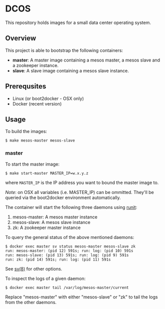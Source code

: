 # DCOS

This repository holds images for a small data center operating system.

## Overview

This project is able to bootstrap the following containers:

- **master**: A master image containing a mesos master,
a mesos slave and a zookeeper instance.
- **slave**: A slave image containing a mesos slave instance.

## Prerequsites

- Linux (or boot2docker - OSX only)
- Docker (recent version)

## Usage

To build the images:

    $ make mesos-master mesos-slave

### master
To start the master image:

    $ make start-master MASTER_IP=w.x.y.z

where ``MASTER_IP`` is the IP address you want
to bound the master image to.

*Note*: on OSX all variables (i.e. MASTER_IP)
can be ommitted.
They'll be queried via the boot2docker environment
automatically.

The container will start the following three
daemons using [runit](http://smarden.org/runit/):

1. mesos-master: A mesos master instance
2. mesos-slave: A mesos slave instance
3. zk: A zookeeper master instance

To query the general status of the above mentioned daemons:

    $ docker exec master sv status mesos-master mesos-slave zk
    run: mesos-master: (pid 12) 591s; run: log: (pid 10) 591s
    run: mesos-slave: (pid 13) 591s; run: log: (pid 9) 591s
    run: zk: (pid 14) 591s; run: log: (pid 11) 591s

See [sv(8)](http://smarden.org/runit/sv.8.html)
for other options.

To inspect the logs of a given daemon:

    $ docker exec master tail /var/log/mesos-master/current

Replace "mesos-master" with either "mesos-slave" or "zk"
to tail the logs from the other daemons.

